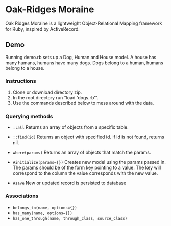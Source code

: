 # Oak-Ridges Moraine

Oak Ridges Moraine is a lightweight Object-Relational Mapping framework for Ruby, inspired by ActiveRecord.

## Demo

Running demo.rb sets up a Dog, Human and House model. A house has many humans, humans have many dogs. Dogs belong to a human, humans belong to a house.

### Instructions
1. Clone or download directory zip.
2. In the root directory run "load 'dogs.rb'".
3. Use the commands described below to mess around with the data.

### Querying methods
* `::all`
Returns an array of objects from a specific table.
* `::find(id)`
Returns an object with specified id. If id is not found, returns nil.
* `where(params)`
Returns an array of objects that match the params.

* `#initialize(params={})`
Creates new model using the params passed in. The params should be of the form key pointing to a value. The key will correspond to the column the value corresponds with the new value.
* `#save`
New or updated record is persisted to database

### Associations
* `belongs_to(name, options={})`
* `has_many(name, options={})`
* `has_one_through(name, through_class, source_class)`
